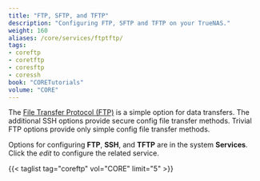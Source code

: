 ```yaml
---
title: "FTP, SFTP, and TFTP"
description: "Configuring FTP, SFTP and TFTP on your TrueNAS."
weight: 160
aliases: /core/services/ftptftp/
tags:
- coreftp
- coretftp
- coresftp
- coressh
book: "CORETutorials"
volume: "CORE"
---
```


The [File Transfer Protocol (FTP)](https://tools.ietf.org/html/rfc959) is a simple option for data transfers.
The additional SSH options provide secure config file transfer methods. Trivial FTP options provide only simple config file transfer methods.

Options for configuring **FTP**, **SSH**, and **TFTP** are in the system **Services**.
Click the <i class="material-icons" aria-hidden="true" title="Configure">edit</i> to configure the related service.

{{< taglist tag="coreftp" vol="CORE" limit="5" >}}
